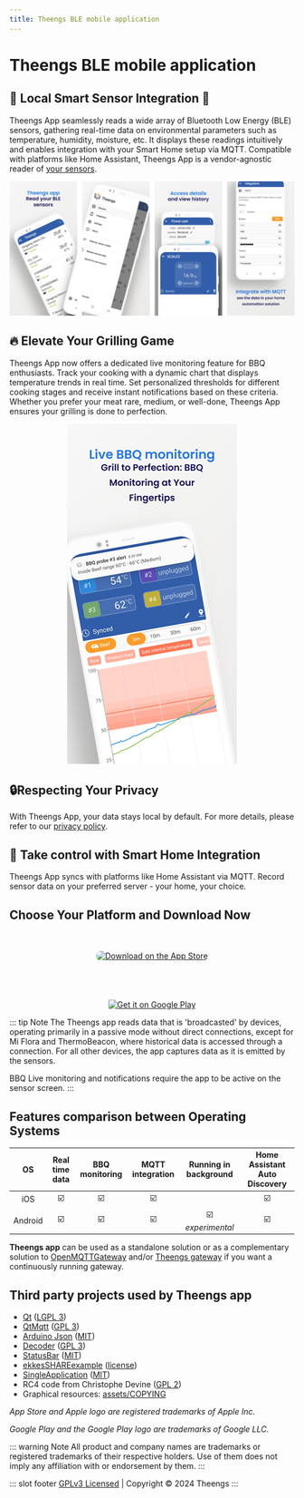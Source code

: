 ```yaml
---
title: Theengs BLE mobile application
---
```

# Theengs BLE mobile application

## 🌟 Local Smart Sensor Integration 🌟

Theengs App seamlessly reads a wide array of Bluetooth Low Energy (BLE) sensors, gathering real-time data on environmental parameters such as temperature, humidity, moisture, etc. It displays these readings intuitively and enables integration with your Smart Home setup via MQTT. Compatible with platforms like Home Assistant, Theengs App is a vendor-agnostic reader of [your sensors](https://decoder.theengs.io/devices/devices.html).

![Iot](./img/Theengs-app-home-reduced-1280.png)

## 🔥 Elevate Your Grilling Game

Theengs App now offers a dedicated live monitoring feature for BBQ enthusiasts. Track your cooking with a dynamic chart that displays temperature trends in real time. Set personalized thresholds for different cooking stages and receive instant notifications based on these criteria. Whether you prefer your meat rare, medium, or well-done, Theengs App ensures your grilling is done to perfection.

<div style="text-align:center">

![live bbq monitoring](./img/Theengs-app-live.png)

</div>

## 🔒Respecting Your Privacy
With Theengs App, your data stays local by default. For more details, please refer to our [privacy policy](https://app.theengs.io/use/privacy.html).

## 🏡 Take control with Smart Home Integration
Theengs App syncs with platforms like Home Assistant via MQTT. Record sensor data on your preferred server - your home, your choice.

## Choose Your Platform and Download Now

<br>
</br>
<center><a href="https://apps.apple.com/us/app/theengs-ble/id6443457651?itsct=apps_box_badge&amp;itscg=30200" style="display: inline-block; overflow: hidden; border-radius: 13px; width: 250px; height: 83px;"><img src="https://tools.applemediaservices.com/api/badges/download-on-the-app-store/black/en-us?size=250x83&amp;releaseDate=1667088000&h=c822551038086181cfac2a32c96cd47e" alt="Download on the App Store" style="border-radius: 13px; width: 250px; height: 83px;"></a></center>

<center><a href='https://play.google.com/store/apps/details?id=com.theengs.app&pcampaignid=pcampaignidMKT-Other-global-all-co-prtnr-py-PartBadge-Mar2515-1'><img alt='Get it on Google Play' src='https://play.google.com/intl/en_us/badges/static/images/badges/en_badge_web_generic.png' width=300px/></a></center>

::: tip Note
The Theengs app reads data that is 'broadcasted' by devices, operating primarily in a passive mode without direct connections, except for Mi Flora and ThermoBeacon, where historical data is accessed through a connection. For all other devices, the app captures data as it is emitted by the sensors.

BBQ Live monitoring and notifications require the app to be active on the sensor screen.
:::

## Features comparison between Operating Systems
| OS | Real time data | BBQ monitoring |MQTT integration | Running in background | Home Assistant Auto Discovery |
|:-:|:-:|:-:|:-:|:-:|:-:|
|iOS|☑️|☑️|☑️||☑️|
|Android|☑️|☑️|☑️|☑️ *experimental*|☑️|

**Theengs app** can be used as a standalone solution or as a complementary solution to [OpenMQTTGateway](https://docs.openmqttgateway.com/) and/or [Theengs gateway](https://gateway.theengs.io) if you want a continuously running gateway.

## Third party projects used by Theengs app

* [Qt](https://www.qt.io) ([LGPL 3](https://www.gnu.org/licenses/lgpl-3.0.txt))
* [QtMqtt](https://www.qt.io) ([GPL 3](https://www.gnu.org/licenses/gpl-3.0.txt))
* [Arduino Json](https://arduinojson.org/) ([MIT](https://opensource.org/licenses/MIT))
* [Decoder](https://decoder.theengs.io/) ([GPL 3](https://www.gnu.org/licenses/gpl-3.0.txt))
* [StatusBar](https://github.com/jpnurmi/statusbar) ([MIT](https://opensource.org/licenses/MIT))
* [ekkesSHAREexample](https://github.com/ekke/ekkesSHAREexample) ([license](https://github.com/ekke/ekkesSHAREexample/blob/master/LICENSE))
* [SingleApplication](https://github.com/itay-grudev/SingleApplication) ([MIT](https://opensource.org/licenses/MIT))
* RC4 code from Christophe Devine ([GPL 2](https://www.gnu.org/licenses/old-licenses/gpl-2.0.txt))
* Graphical resources: [assets/COPYING](assets/COPYING)

*App Store and Apple logo are registered trademarks of Apple Inc.*

*Google Play and the Google Play logo are trademarks of Google LLC.*

::: warning Note
All product and company names are trademarks or registered trademarks of their respective holders. Use of them does not imply any affiliation with or endorsement by them.
:::

::: slot footer
[GPLv3 Licensed](https://github.com/theengs/home/blob/main/LICENSE) | Copyright © 2024 Theengs
:::
